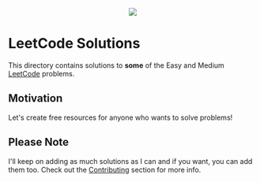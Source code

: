 <p align="center">
  <img src="https://raw.githubusercontent.com/alpha037/Data-Structures-and-Algorithms/main/LeetCode/img/leetcode.png">
</p>

# LeetCode Solutions

This directory contains solutions to **some** of the Easy and Medium [LeetCode](https://leetcode.come/problemset/all) problems.

## Motivation

Let's create free resources for anyone who wants to solve problems!

## Please Note

I'll keep on adding as much solutions as I can and if you want, you can add them too. Check out the [Contributing](https://github.com/alpha037/Data-Structures-and-Algorithms#contributing) section for more info.
